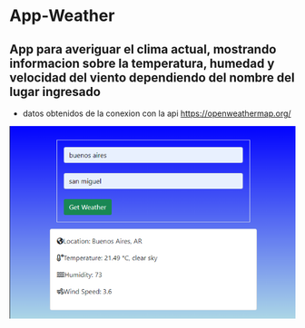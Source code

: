 # App-Weather

## App para averiguar el clima actual, mostrando informacion sobre la temperatura, humedad y velocidad del viento dependiendo del nombre del lugar ingresado

- datos obtenidos de la conexion con la api https://openweathermap.org/

![Image Text](https://github.com/crisyg97/App-Weather/blob/main/app-weather/Docs/screenshot.png)
